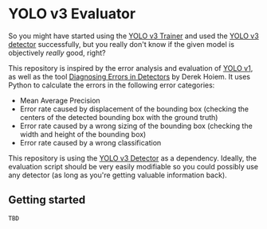 # YOLO v3 Evaluator

So you might have started using the [YOLO v3 Trainer](https://github.com/creichel/yolov3_trainer) and used the [YOLO v3 detector](https://github.com/creichel/yolov3_detector) successfully, but you really don't know if the given model is objectively *really* good, right?

This repository is inspired by the error analysis and evaluation of [YOLO v1](https://www.cv-foundation.org/openaccess/content_cvpr_2016/html/Redmon_You_Only_Look_CVPR_2016_paper.html), as well as the tool [Diagnosing Errors in Detectors](http://dhoiem.web.engr.illinois.edu/projects/detectionAnalysis/) by Derek Hoiem. It uses Python to calculate the errors in the following error categories:
- Mean Average Precision
- Error rate caused by displacement of the bounding box (checking the centers of the detected bounding box with the ground truth)
- Error rate caused by a wrong sizing of the bounding box (checking the width and height of the bounding box)
- Error rate caused by a wrong classification

This repository is using the [YOLO v3 Detector](https://github.com/creichel/yolov3_detector) as a dependency. Ideally, the evaluation script should be very easily modifiable so you could possibly use any detector (as long as you're getting valuable information back).

## Getting started

`TBD`